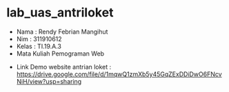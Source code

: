 # lab_uas_antriloket

- Nama : Rendy Febrian Mangihut
- Nim : 311910612
- Kelas : TI.19.A.3
- Mata Kuliah Pemograman Web

* Link Demo website antrian loket : https://drive.google.com/file/d/1mqwQ1zmXb5y45GqZExDDiDwO6FNcvNiH/view?usp=sharing
